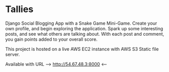 # Tallies
Django Social Blogging App with a Snake Game Mini-Game.
Create your own profile, and begin exploring the application. Spark up some interesting posts, and see what others are talking about. 
With each post and comment, you gain points added to your overall score.

This project is hosted on a live AWS EC2 instance with AWS S3 Static file server.

Available with URL --> http://54.67.48.3:8000 <--
